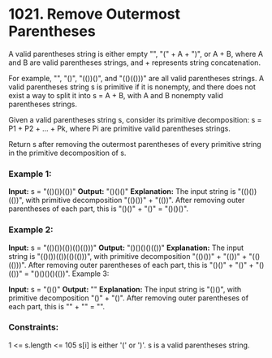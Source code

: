 # 1021. Remove Outermost Parentheses

A valid parentheses string is either empty "", "(" + A + ")", or A + B, where A and B are valid parentheses strings, and + represents string concatenation.

For example, "", "()", "(())()", and "(()(()))" are all valid parentheses strings.
A valid parentheses string s is primitive if it is nonempty, and there does not exist a way to split it into s = A + B, with A and B nonempty valid parentheses strings.

Given a valid parentheses string s, consider its primitive decomposition: s = P1 + P2 + ... + Pk, where Pi are primitive valid parentheses strings.

Return s after removing the outermost parentheses of every primitive string in the primitive decomposition of s.

### Example 1:

**Input:** s = "(()())(())"
**Output:** "()()()"
**Explanation:**
The input string is "(()())(())", with primitive decomposition "(()())" + "(())".
After removing outer parentheses of each part, this is "()()" + "()" = "()()()".

### Example 2:

**Input:** s = "(()())(())(()(()))"
**Output:** "()()()()(())"
**Explanation:**
The input string is "(()())(())(()(()))", with primitive decomposition "(()())" + "(())" + "(()(()))".
After removing outer parentheses of each part, this is "()()" + "()" + "()(())" = "()()()()(())".
Example 3:

**Input:** s = "()()"
**Output:** ""
**Explanation:**
The input string is "()()", with primitive decomposition "()" + "()".
After removing outer parentheses of each part, this is "" + "" = "".

### Constraints:

1 <= s.length <= 105
s[i] is either '(' or ')'.
s is a valid parentheses string.